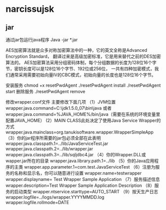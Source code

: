 # narcissujsk
## jar
通过jar包运行java程序 Java -jar *.jar

 AES加密算法就是众多对称加密算法中的一种，它的英文全称是Advanced Encryption Standard，
 翻译过来是高级加密标准，它是用来替代之前的DES加密算法的。
 AES加密算法采用分组密码体制，每个分组数据的长度为128位16个字节，密钥长度可以是128位16个字节、192位或256位，
 一共有四种加密模式，我们通常采用需要初始向量IV的CBC模式，初始向量的长度也是128位16个字节。

安装服务
chmod +x resetPwdAgent
./resetPwdAgent install
./resetPwdAgent start
删除服务
./resetPwdAgent remove

修改wrapper.conf文件
主要修改下面几项
（1）JVM位置
wrapper.java.command=C:\jdk1.5.0_07\bin\java 或者 wrapper.java.command=%JAVA_HOME%/bin/java（需要在系统的环境变量里配置JAVA_HOME）
(2）MAIN CLASS此处决定了使用Java Service Wrapper的方式
wrapper.java.mainclass=org.tanukisoftware.wrapper.WrapperSimpleApp
（3）你的jar程序所需要的jar包必须全部在此表明
wrapper.java.classpath.1=../lib/JavaServiceTest.jar
wrapper.java.classpath.2=../lib/wrapper.jar
wrapper.java.classpath.3=../lib/sqljdbc4.jar
（4）你的Wrapper.DLL或wapper.jar所在的目录
 wrapper.java.library.path.1=../lib
（5）你的Java应用程序的主类
wrapper.app.parameter.1=com.test.JavaServiceTest
（6）注册为服务的名称和显示名，你可以随意进行设置
wrapper.name=testwrapper
wrapper.displayname= Test Wrapper Sample Application
（7）服务描述信息
 wrapper.description=Test Wrapper Sample Application Description
（8）服务的启动类型
wrapper.ntservice.starttype=AUTO_START
（9）按天生产日志
wrapper.logfile=../logs/wrapper.YYYYMMDD.log
wrapper.logfile.rollmode=DATE